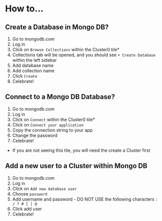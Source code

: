 # How to...

## Create a Database in Mongo DB?
1. Go to mongodb.com
2. Log in
3. Click on `Browse Collections` within the Cluster0 tile*
4. Collections tab will be opened, and you should see `+ Create Database` within the left sidebar
5. Add database name
6. Add collection name
7. Click `Create`
8. Celebrate!

## Connect to a Mongo DB Database?
1. Go to mongodb.com
2. Log in
3. Click on `Connect` within the Cluster0 tile*
4. Click on `Connect your application`
5. Copy the connection string to your app
6. Change the password
7. Celebrate!

* If you are not seeing this tile, you will need the create a Cluster first

## Add a new user to a Cluster within Mongo DB
1. Go to mongodb.com
2. Log in
3. Click on `Add new database user`
4. Choose `password`
5. Add username and password - DO NOT USE the following characters `: / ? # [ ] @`
6. Click add user
7. Celebrate!
